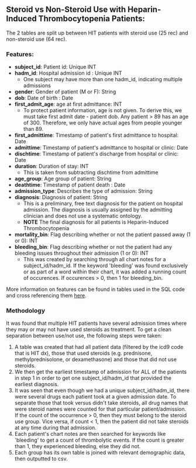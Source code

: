 ## Steroid vs Non-Steroid Use with Heparin-Induced Thrombocytopenia Patients:

The 2 tables are split up between HIT patients with steroid use (25 rec) and non-steroid use (64 rec).

### Features:
- **subject_id**: Patient id: Unique INT
- **hadm_id**: Hospital admission id : Unique INT
  - One subject may have more than one hadm_id, indicating multiple admissions
- **gender**: Gender of patient (M or F): String
- **dob**: Date of birth : Date
- **first_admit_age**: age at first admittance: INT
  - To protect patient information, age is not given. To derive this, we must take first admit date - patient dob. Any patient > 89 has an age of 300. Therefore, we only have actual ages from people younger than 89.
- **first_admittime**: Timestamp of patient's first admittance to hospital: Date
- **admittime**: Timestamp of patient's admittance to hospital or clinic: Date
- **dischtime**: Timestamp of patient's discharge from hospital or clinic: Date
- **duration**: Duration of stay: INT
  - This is taken from subtracting dischtime from admittime
- **age_group**: Age group of patient: String
- **deathtime**: Timestamp of patient death : Date
- **admission_type**: Describes the type of admission: String
- **diagnosis**: Diagnosis of patient: String
  - This is a preliminary, free text diagnosis for the patient on hospital admission. The diagnosis is usually assigned by the admitting clinician and does not use a systematic ontology.
  - **NOTE** The final diagnosis for all patients is Heparin-Induced Thrombocytopenia
- **mortality_bin**: Flag describing whether or not the patient passed away (1 or 0): INT
- **bleeding_bin**: Flag describing whether or not the patient had any bleeding issues throughout their admission (1 or 0): INT
  - This was created by searching through all chart notes for a subject_id/hadm_id. If the keyword 'bleeding' was found exclusively or as part of a word within their chart, it was added a running count of occurences. If occurences > 0, then 1 for bleeding_bin.

More information on features can be found in tables used in the SQL code and cross referencing them [here](https://mimic.physionet.org/mimictables/admissions/).

### Methodology
It was found that multiple HIT patients have several admission times where they may or may not have used steroids as treatment. To get a clean separation between use/not use, the following steps were taken:
1) A table was created that had all patient data (filtered by the icd9 code that is HIT dx), those that used steroids (e.g. prednisone, methylprednisolone, or dexamethasone) and those that did not use steroids.
2) We then get the earliest timestamp of admission for ALL of the patients in step 1 in order to get one subject_id/hadm_id
that provided the earliest diagnosis.
3) It was seen that even though we had a unique subject_id/hadm_id, there were several drugs each patient took at a given admission date. To separate those that took versus didn't take steroids, all drug names that were steroid names were counted for that particular patient/admission. If the count of the occurrence > 0, then they must belong to the steroid use group. Vice versa, if count < 1, then the patient did not take steroids at any time during that admission.
4) Each patient's chart notes are then searched for keywords like 'bleeding' to get a count of thrombolytic events. If the count is greater than 1, they experienced bleeding, else they did not.
5) Each group has its own table is joined with relevant demographic data, then outputted to csv.
